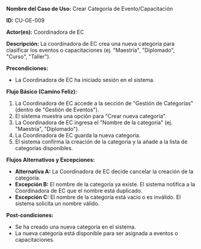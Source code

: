 **Nombre del Caso de Uso:** Crear Categoría de Evento/Capacitación

**ID:** CU-GE-009

**Actor(es):** Coordinadora de EC

**Descripción:** La coordinadora de EC crea una nueva categoría para clasificar los eventos o capacitaciones (ej. "Maestría", "Diplomado", "Curso", "Taller").

**Precondiciones:**

* La Coordinadora de EC ha iniciado sesión en el sistema.

**Flujo Básico (Camino Feliz):**

1. La Coordinadora de EC accede a la sección de "Gestión de Categorías" (dentro de "Gestión de Eventos").
2. El sistema muestra una opción para "Crear nueva categoría".
3. La Coordinadora de EC ingresa el "Nombre de la categoría" (ej. "Maestría", "Diplomado").
4. La Coordinadora de EC guarda la nueva categoría.
5. El sistema confirma la creación de la categoría y la añade a la lista de categorías disponibles.

**Flujos Alternativos y Excepciones:**

* **Alternativa A:** La Coordinadora de EC decide cancelar la creación de la categoría.
* **Excepción B:** El nombre de la categoría ya existe. El sistema notifica a la Coordinadora de EC que el nombre está duplicado.
* **Excepción C:** El nombre de la categoría está vacío o es inválido. El sistema solicita un nombre válido.

**Post-condiciones:**

* Se ha creado una nueva categoría en el sistema.
* La nueva categoría está disponible para ser asignada a eventos o capacitaciones.